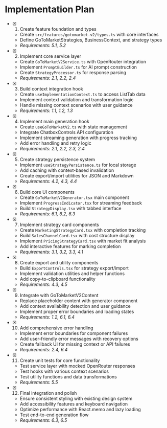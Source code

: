 # Implementation Plan

- [x] 1. Create feature foundation and types


  - Create `src/features/gotomarket-v2/types.ts` with core interfaces
  - Define GoToMarketStrategies, BusinessContext, and strategy types
  - _Requirements: 5.1, 5.2_

- [x] 2. Implement core service layer


  - Create `GoToMarketV2Service.ts` with OpenRouter integration
  - Implement `PromptBuilder.ts` for AI prompt construction
  - Create `StrategyProcessor.ts` for response parsing
  - _Requirements: 2.1, 2.2, 2.4_

- [x] 3. Build context integration hook


  - Create `useImplementationContext.ts` to access ListTab data
  - Implement context validation and transformation logic
  - Handle missing context scenarios with user guidance
  - _Requirements: 1.1, 1.2, 1.3_

- [x] 4. Implement main generation hook


  - Create `useGoToMarketV2.ts` with state management
  - Integrate ChatboxControls API configuration
  - Implement streaming generation with progress tracking
  - Add error handling and retry logic
  - _Requirements: 2.1, 2.2, 2.3, 2.4_

- [x] 5. Create strategy persistence system


  - Implement `useStrategyPersistence.ts` for local storage
  - Add caching with context-based invalidation
  - Create export/import utilities for JSON and Markdown
  - _Requirements: 4.2, 4.3, 4.4_

- [x] 6. Build core UI components


  - Create `GoToMarketV2Generator.tsx` main component
  - Implement `ProgressIndicator.tsx` for streaming feedback
  - Build `StrategyDisplay.tsx` with tabbed interface
  - _Requirements: 6.1, 6.2, 6.3_

- [x] 7. Implement strategy card components


  - Create `MarketingStrategyCard.tsx` with completion tracking
  - Build `SalesChannelCard.tsx` with cost structure display
  - Implement `PricingStrategyCard.tsx` with market fit analysis
  - Add interactive features for marking completion
  - _Requirements: 3.1, 3.2, 3.3, 4.1_

- [x] 8. Create export and utility components


  - Build `ExportControls.tsx` for strategy export/import
  - Implement validation utilities and helper functions
  - Add copy-to-clipboard functionality
  - _Requirements: 4.3, 4.5_

- [x] 9. Integrate with GoToMarketV2Content


  - Replace placeholder content with generator component
  - Add context availability detection and user guidance
  - Implement proper error boundaries and loading states
  - _Requirements: 1.2, 6.1, 6.4_

- [x] 10. Add comprehensive error handling


  - Implement error boundaries for component failures
  - Add user-friendly error messages with recovery options
  - Create fallback UI for missing context or API failures
  - _Requirements: 2.4, 6.4_

- [x] 11. Create unit tests for core functionality


  - Test service layer with mocked OpenRouter responses
  - Test hooks with various context scenarios
  - Test utility functions and data transformations
  - _Requirements: 5.5_

- [x] 12. Final integration and polish



  - Ensure consistent styling with existing design system
  - Add accessibility features and keyboard navigation
  - Optimize performance with React.memo and lazy loading
  - Test end-to-end generation flow
  - _Requirements: 6.3, 6.5_